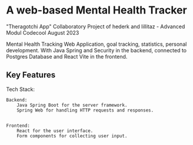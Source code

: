 # A web-based Mental Health Tracker

"Theragotchi App"
Collaboratory Project of hederk and lillitaz - Advanced Modul Codecool August 2023

Mental Health Tracking Web Application, goal tracking, statistics, personal development. With Java Spring and Security in the backend, connected to Postgres Database and React Vite in the frontend.

## Key Features


Tech Stack:

    Backend:
        Java Spring Boot for the server framework.
        Spring Web for handling HTTP requests and responses.


    Frontend:
        React for the user interface.
        Form components for collecting user input.


